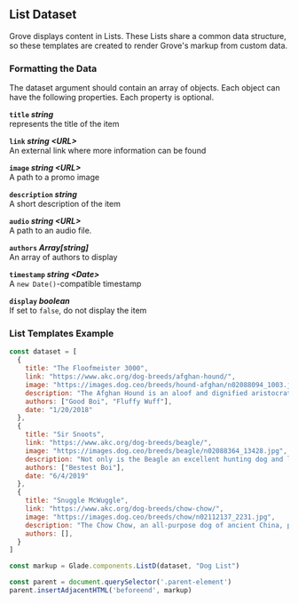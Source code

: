 ## List Dataset

Grove displays content in Lists. These Lists share a common data structure, so these templates are created to render Grove's markup from custom data.

### Formatting the Data

The dataset argument should contain an array of objects. Each object can have the following properties. Each property is optional.

**`title` _string_**
<br>represents the title of the item

**`link` _string \<URL\>_**
<br>An external link where more information can be found

**`image` _string \<URL\>_**
<br>A path to a promo image

**`description` _string_**
<br>A short description of the item

**`audio` _string \<URL\>_**
<br>A path to an audio file.

**`authors` _Array[string]_**
<br>An array of authors to display

**`timestamp` _string \<Date\>_**
<br>A `new Date()`-compatible timestamp

**`display` _boolean_**
<br>If set to `false`, do not display the item

### List Templates Example

```js
const dataset = [
  {
    title: "The Floofmeister 3000",
    link: "https://www.akc.org/dog-breeds/afghan-hound/",
    image: "https://images.dog.ceo/breeds/hound-afghan/n02088094_1003.jpg",
    description: "The Afghan Hound is an aloof and dignified aristocrat of sublime beauty. Despite his regal appearance, he is known for his profound loyalty, sensitive nature, and absolute love for those he calls his own.",
    authors: ["Good Boi", "Fluffy Wuff"],
    date: "1/20/2018"
  },
  {
    title: "Sir Snoots",
    link: "https://www.akc.org/dog-breeds/beagle/",
    image: "https://images.dog.ceo/breeds/beagle/n02088364_13428.jpg",
    description: "Not only is the Beagle an excellent hunting dog and loyal companion, it is also happy-go-lucky, funny, and—thanks to its pleading expression—cute. They were bred to hunt in packs, so they enjoy company and are generally easygoing.",
    authors: ["Bestest Boi"],
    date: "6/4/2019"
  },
  {
    title: "Snuggle McWuggle",
    link: "https://www.akc.org/dog-breeds/chow-chow/",
    image: "https://images.dog.ceo/breeds/chow/n02112137_2231.jpg",
    description: "The Chow Chow, an all-purpose dog of ancient China, presents the picture of a muscular, deep-chested aristocrat with an air of inscrutable timelessness. Dignified, serious-minded, and aloof, the Chow Chow is a breed of unique delights.",
    authors: [],
  }
]

const markup = Glade.components.ListD(dataset, "Dog List")

const parent = document.querySelector('.parent-element')
parent.insertAdjacentHTML('beforeend', markup)
```
